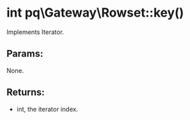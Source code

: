# int pq\Gateway\Rowset::key()

Implements Iterator.

## Params:

None.

## Returns:

* int, the iterator index.
